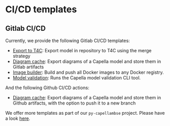 <!--
 ~ SPDX-FileCopyrightText: Copyright DB InfraGO AG and contributors
 ~ SPDX-License-Identifier: Apache-2.0
 -->

# CI/CD templates

## Gitlab CI/CD

Currently, we provide the following Gitlab CI/CD templates:

- [Export to T4C](./gitlab/t4c-export.md): Export model in repository to T4C using the merge strategy
- [Diagram cache](./gitlab/diagram-cache.md): Export diagrams of a Capella model and store them in Gitlab artifacts
- [Image builder](#image-builder): Build and push all Docker images to any Docker registry.
- [Model validation](#model-validation): Runs the Capella model validation CLI tool.

And the following Github CI/CD actions:

- [Diagram cache](./github/diagram-cache.md): Export diagrams of a Capella model and store them in Github artifacts,
  with the option to push it to a new branch

We offer more templates as part of our `py-capellambse` project. Please have a look [here](https://github.com/DSD-DBS/py-capellambse/tree/master/ci-templates/gitlab).

